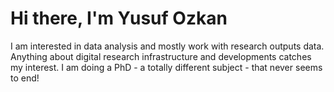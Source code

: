# Hi there, I'm Yusuf Ozkan
I am interested in data analysis and mostly work with research outputs data. Anything about digital research infrastructure and developments catches my interest.
I am doing a PhD - a totally different subject - that never seems to end!
